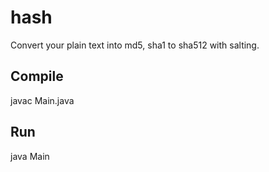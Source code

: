 # hash

Convert your plain text into md5, sha1 to sha512 with salting.

## Compile
javac Main.java

## Run
java Main
